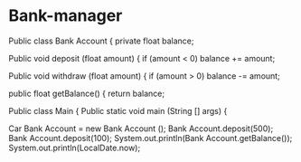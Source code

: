 # Bank-manager 
Public class Bank Account {
private float balance;

Public void deposit (float amount) {
if (amount < 0)
balance += amount;

Public void withdraw (float amount) {
if (amount > 0)
balance -= amount;

public float getBalance() {
return balance;

Public class Main {
Public static void main (String [] args) {

Car Bank Account = new Bank Account ();
Bank Account.deposit(500);
Bank Account.deposit(100);
System.out.println(Bank Account.getBalance());
System.out.println(LocalDate.now);
